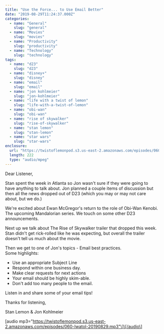 ```yaml
---
title: "Use the Force... to Use Email Better"
date: "2019-08-29T11:24:37.000Z"
categories:
  - name: "General"
    slug: "general"
  - name: "Movies"
    slug: "movies"
  - name: "Productivity"
    slug: "productivity"
  - name: "Technology"
    slug: "technology"
tags:
  - name: "d23"
    slug: "d23"
  - name: "disney+"
    slug: "disney"
  - name: "email"
    slug: "email"
  - name: "jon kohlmeier"
    slug: "jon-kohlmeier"
  - name: "life with a twist of lemon"
    slug: "life-with-a-twist-of-lemon"
  - name: "obi-wan"
    slug: "obi-wan"
  - name: "rise of skywalker"
    slug: "rise-of-skywalker"
  - name: "stan lemon"
    slug: "stan-lemon"
  - name: "star wars"
    slug: "star-wars"
enclosure:
  url: "https://twistoflemonpod.s3.us-east-2.amazonaws.com/episodes/060-lwatol-20190829.mp3"
  length: 222
  type: "audio/mpeg"
---
```


Dear Listener,

Stan spent the week in Atlanta so Jon wasn't sure if they were going to have anything to talk about. Jon planned a couple items of discussion but then all the news dropped out of D23 (which you may or may not care about, but we do.)

We're excited about Ewan McGregor's return to the role of Obi-Wan Kenobi. The upcoming Mandalorian series. We touch on some other D23 announcements.

Next up we talk about The Rise of Skywalker trailer that dropped this week. Stan didn't get rick-rolled like he was expecting, but overall the trailer doesn't tell us much about the movie.

Then we get to one of Jon's topics - Email best practices.  
Some highlights:

- Use an appropriate Subject Line
- Respond within one business day.
- Make clear requests for next actions
- Your email should be highly skim-able.
- Don't add too many people to the email.

Listen in and share some of your email tips!

Thanks for listening,

Stan Lemon & Jon Kohlmeier

\[audio mp3="https://twistoflemonpod.s3.us-east-2.amazonaws.com/episodes/060-lwatol-20190829.mp3"\]\[/audio\]
